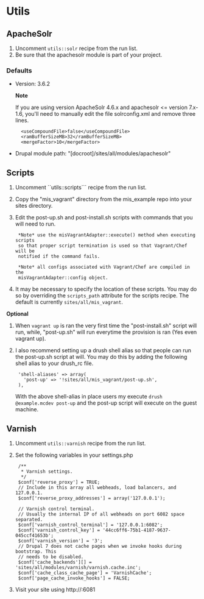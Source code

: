 # Utils

## ApacheSolr

1. Uncomment ```utils::solr``` recipe from the run list.
2. Be sure that the apachesolr module is part of your project.

### Defaults

* Version: 3.6.2

  **Note**

  If you are using version ApacheSolr 4.6.x and apachesolr <= version 7.x-1.6,
  you'll need to manually edit the file solrconfig.xml and remove three lines.

        <useCompoundFile>false</useCompoundFile>
        <ramBufferSizeMB>32</ramBufferSizeMB>
        <mergeFactor>10</mergeFactor>

* Drupal module path: "[docroot]/sites/all/modules/apachesolr"

## Scripts

1. Uncomment ``utils::scripts``` recipe from the run list.
2. Copy the "mis_vagrant" directory from the mis_example repo into your sites
   directory.
3. Edit the post-up.sh and post-install.sh scripts with commands that you will
   need to run.

        *Note* use the misVagrantAdapter::execute() method when executing scripts
        so that proper script termination is used so that Vagrant/Chef will be
        notified if the command fails.

        *Note* all configs associated with Vagrant/Chef are compiled in the
        misVagrantAdapter::config object.

4. It may be necessary to specify the location of these scripts. You may do so
   by overriding the ```scripts_path``` attribute for the scripts recipe. The
   default is currently ```sites/all/mis_vagrant```.

**Optional**

1. When ```vagrant up``` is ran the very first time the "post-install.sh" script
   will run, while, "post-up.sh" will run everytime the provision is ran
   (Yes even vagrant up).
2. I also recommend setting up a drush shell alias so that people can run the
   post-up.sh script at will. You may do this by adding the following shell alias
   to your drush_rc file.

        'shell-aliases' => array(
          'post-up' => '!sites/all/mis_vagrant/post-up.sh',
        ),

   With the above shell-alias in place users my execute ```drush @example.mcdev post-up```
   and the post-up script will execute on the guest machine.


## Varnish

1. Uncomment ```utils::varnish``` recipe from the run list.
2. Set the following variables in your settings.php


        /**
         * Varnish settings.
         */
        $conf['reverse_proxy'] = TRUE;
        // Include in this array all webheads, load balancers, and 127.0.0.1.
        $conf['reverse_proxy_addresses'] = array('127.0.0.1');

        // Varnish control terminal.
        // Usually the internal IP of all webheads on port 6082 space separated.
        $conf['varnish_control_terminal'] = '127.0.0.1:6082';
        $conf['varnish_control_key'] = '44cc6ff6-75b1-4187-9637-045ccf41653b';
        $conf['varnish_version'] = '3';
        // Drupal 7 does not cache pages when we invoke hooks during bootstrap. This
        // needs to be disabled.
        $conf['cache_backends'][] = 'sites/all/modules/varnish/varnish.cache.inc';
        $conf['cache_class_cache_page'] = 'VarnishCache';
        $conf['page_cache_invoke_hooks'] = FALSE;


3. Visit your site using http://<host>:6081
